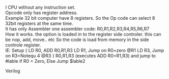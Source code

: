 I CPU without any instruction set.     
Opcode only has register address.     
Example 32 bit computer have 8 registers. So the Op code can select 8 32bit registers at the same time.     
It has only Assembler one assembler code: R0,R1,R2,R3,R4,R5,R6,R7     
How it works.
the option is loaded in to the register side controler. this can be nop, add, move.. etc
So the code is load from memory in the side  controle register.  
IE:  Setup
     {
     LD R0, ADD R0,R1,R3
     LD R1, Jump on R0=zero @R1
     LD R3, Jump on R3=Notequ 4 @R3
     }
     R0,R1,R3 (executes ADD R0=R1,R3) and jump to #lable if R0 = Zero, Else Jump $lable2
     
Verilog 

